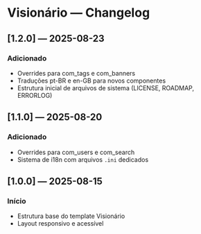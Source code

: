 # Visionário — Changelog

## [1.2.0] — 2025-08-23
### Adicionado
- Overrides para com_tags e com_banners
- Traduções pt-BR e en-GB para novos componentes
- Estrutura inicial de arquivos de sistema (LICENSE, ROADMAP, ERRORLOG)

## [1.1.0] — 2025-08-20
### Adicionado
- Overrides para com_users e com_search
- Sistema de i18n com arquivos `.ini` dedicados

## [1.0.0] — 2025-08-15
### Início
- Estrutura base do template Visionário
- Layout responsivo e acessível
